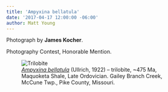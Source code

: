 ```yaml
---
title: 'Ampyxina bellatula'
date: '2017-04-17 12:00:00 -06:00'
author: Matt Young
---
```

Photograph by **James Kocher**.

Photography Contest, Honorable Mention.
<figure>
<img src="{{ site.baseurl }}/uploads/2017/Kocher_Ampyxina-bellatula Ulrich1922Trilobite.jpg" alt="Trilobite"/>
<figcaption>
<a href="https://en.wikipedia.org/wiki/Maquoketa_Group"><i>Ampyxina bellatula</i></a> (Ullrich, 1922) &ndash; trilobite, ~475 Ma, Maquoketa Shale, Late Ordovician. Gailey Branch Creek, McCune Twp., Pike County, Missouri.
</figcaption>
</figure>
